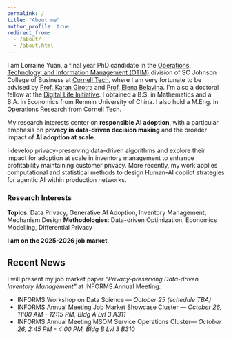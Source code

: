 ```yaml
---
permalink: /
title: "About me"
author_profile: true
redirect_from: 
  - /about/
  - /about.html
---
```


I am Lorraine Yuan, a final year PhD candidate in the [Operations, Technology, and Information Management (OTIM)](https://www.johnson.cornell.edu/programs/phd-program/operations-technology-information-management/) division of SC Johnson College of Business at [Cornell Tech](https://tech.cornell.edu), where I am very fortunate to be advised by [Prof. Karan Girotra](https://tech.cornell.edu/people/karan-girotra/) and [Prof. Elena Belavina](https://sha.cornell.edu/faculty-research/faculty/eb733/). I'm also a doctoral fellow at the [Digital Life Initiative](https://www.dli.tech.cornell.edu). I obtained a B.S. in Mathematics and a B.A. in Economics from Renmin University of China. I also hold a M.Eng. in Operations Research from Cornell Tech.

My research interests center on **responsible AI adoption**, with a particular emphasis on **privacy in data-driven decision making** and the broader impact of **AI adoption at scale**. 

I develop privacy-preserving data-driven algorithms and explore their impact for adoption at scale in inventory management to enhance profitability maintaining customer privacy. More recently, my work applies computational and statistical methods to design Human-AI copilot strategies for agentic AI within production networks. 

### Research Interests

**Topics**: Data Privacy, Generative AI Adoption, Inventory Management, Mechanism Design
**Methodologies**: Data-driven Optimization, Economics Modelling, Differential Privacy


**I am on the 2025-2026 job market**.

## Recent News

I will present my job market paper *"Privacy-preserving Data-driven Inventory Management"* at INFORMS Annual Meeting:
* INFORMS Workshop on Data Science — *October 25 (schedule TBA)*
* INFORMS Annual Meeting Job Market Showcase Cluster — *October 26, 11:00 AM - 12:15 PM, Bldg A Lvl 3 A311*
* INFORMS Annual Meeting MSOM Service Operations Cluster— *October 26, 2:45 PM - 4:00 PM, Bldg B Lvl 3 B310*